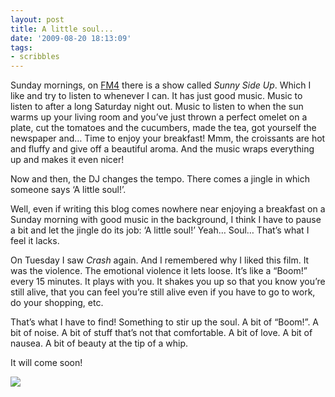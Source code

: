 ```yaml
---
layout: post
title: A little soul...
date: '2009-08-20 18:13:09'
tags:
- scribbles
---
```



Sunday mornings, on [FM4](http://fm4.orf.at/) there is a show called *Sunny Side Up*. Which I like and try to listen to whenever I can. It has just good music. Music to listen to after a long Saturday night out. Music to listen to when the sun warms up your living room and you’ve just thrown a perfect omelet on a plate, cut the tomatoes and the cucumbers, made the tea, got yourself the newspaper and… Time to enjoy your breakfast! Mmm, the croissants are hot and fluffy and give off a beautiful aroma. And the music wraps everything up and makes it even nicer!

Now and then, the DJ changes the tempo. There comes a jingle in which someone says ‘A little soul!’.

Well, even if writing this blog comes nowhere near enjoying a breakfast on a Sunday morning with good music in the background, I think I have to pause a bit and let the jingle do its job: ‘A little soul!’ Yeah… Soul… That’s what I feel it lacks.

On Tuesday I saw *Crash* again. And I remembered why I liked this film. It was the violence. The emotional violence it lets loose. It’s like a “Boom!” every 15 minutes. It plays with you. It shakes you up so that you know you’re still alive, that you can feel you’re still alive even if you have to go to work, do your shopping, etc.

That’s what I have to find! Something to stir up the soul. A bit of “Boom!”. A bit of noise. A bit of stuff that’s not that comfortable. A bit of love. A bit of nausea. A bit of beauty at the tip of a whip.

It will come soon!

![](http://lh6.ggpht.com/_8N3MB6ce-Uw/So0dNvNWHEI/AAAAAAAALbI/XXnYKmw09BQ/s800/DSC01084.JPG)


